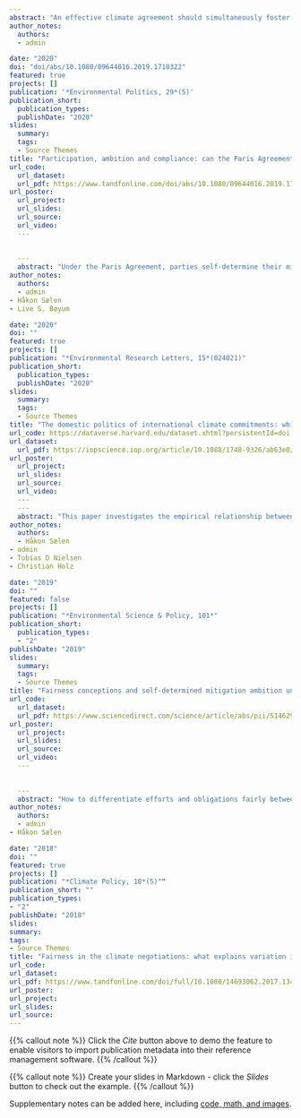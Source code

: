 ```yaml
---
abstract: "An effective climate agreement should simultaneously foster broad participation, high ambition, and sufficient compliance: this is the effectiveness trilemma. While the Paris Agreement has been acclaimed for spurring universal participation, its mitigation mechanism – an unenforced bottom-up framework of voluntary pledges – has been criticized for lacking ambition and incentivizing free riding. Does the Paris Agreement come with effectiveness trade-offs? How ambitious is the Agreement, and how likely is it that countries will comply with it? Using an effectiveness formula to assess ambition, I find that the Paris Agreement constitutes an important improvement compared to business-as-usual. Further, based on evidence from interviews with 21 climate negotiators and observers, the compliance prospects of the Agreement are evaluated as moderately positive. I conclude that the Agreement has the potential to overcome the effectiveness trilemma, and outline policy measures for achieving that objective."
author_notes:
  authors:
  - admin

date: "2020"
doi: "doi/abs/10.1080/09644016.2019.1710322"
featured: true
projects: []
publication: '*Environmental Politics, 29*(5)'
publication_short: 
  publication_types:
  publishDate: "2020"
slides: 
  summary: 
  tags:
  - Source Themes
title: "Participation, ambition and compliance: can the Paris Agreement solve the effectiveness trilemma?"
url_code: 
  url_dataset: 
  url_pdf: https://www.tandfonline.com/doi/abs/10.1080/09644016.2019.1710322
url_poster: 
  url_project: 
  url_slides: 
  url_source: 
  url_video: 
  ---
  
  
  ---
  abstract: "Under the Paris Agreement, parties self-determine their mitigation ambition level by submitting Nationally Determined Contributions (NDCs). Extant assessments find that the collective ambition of current pledges is not line with the Agreement's goals and that individual ambition varies greatly across countries, but there have not been attempts at explaining this variation. This paper identifies several potential drivers of national climate ambition, and tests whether these can account for differences in the ambition level of countries' mitigation targets under the Paris Agreement. After outlining theorized relationships between a set of domestic political characteristics and climate policy ambition, regression analysis is used to assess the effects of different potential drivers across a dataset of 170 countries. We find that a country's level of democracy and vulnerability to climate change have positive effects on NDC ambition, while coal rent and GDP have negative effects. Our findings suggest that these objective factors are more important than subjective factors, while the most influential subjective factor is the cosmopolitanism-nativism value dimension."
author_notes:
  authors:
  - admin
- Håkon Sælen
- Live S. Bøyum

date: "2020"
doi: ""
featured: true
projects: []
publication: "*Environmental Research Letters, 15*(024021)"
publication_short: 
  publication_types:
  publishDate: "2020"
slides: 
  summary:
  tags:
  - Source Themes
title: "The domestic politics of international climate commitments: which factors explain cross-country variation in NDC ambition?"
url_code: https://dataverse.harvard.edu/dataset.xhtml?persistentId=doi:10.7910/DVN/ZPDOYT
url_dataset: 
  url_pdf: https://iopscience.iop.org/article/10.1088/1748-9326/ab63e0/meta
url_poster: 
  url_project: 
  url_slides: 
  url_source: 
  url_video: 
  ---
  ---
  abstract: "This paper investigates the empirical relationship between countries’ expressed concerns with fairness and the ambition levels in their pledged contributions (NDCs) to the Paris Agreement, asking the following questions: 1) Are the NDCs of countries who express the most concern with fairness more or less ambitious than those of other countries? 2) Does the relationship between fairness and ambition vary across the three fairness principles: Responsibility, Capability, and Rights (needs)? and 3) Is there a tendency for countries to support the fairness principle that implies the largest emissions share for themselves if that principle were used to allocate emissions across countries? The analysis reveals considerable variation in both fairness concerns and assessed NDC ambitions, but no clear relationship between the two. Countries’ expressed support for fairness principles does not correlate with the ambition levels of their NDCs, whether principles are aggregated or disaggregated. The analysis also finds no evidence that countries strategically advocate the fairness principle that allocates them the largest \“fair\” emissions share."
author_notes:
  authors:
  - Håkon Sælen
- admin
- Tobias D Nielsen
- Christian Holz

date: "2019"
doi: ""
featured: false
projects: []
publication: "*Environmental Science & Policy, 101*"
publication_short: 
  publication_types:
  - "2"
publishDate: "2019"
slides: 
  summary: 
  tags:
  - Source Themes
title: "Fairness conceptions and self-determined mitigation ambition under the Paris Agreement: Is there a relationship?"
url_code:
  url_dataset: 
  url_pdf: https://www.sciencedirect.com/science/article/abs/pii/S1462901119302461
url_poster: 
  url_project: 
  url_slides: 
  url_source: 
  url_video: 
  ---
  
  
  ---
  abstract: "How to differentiate efforts and obligations fairly between countries has been among the most central and controversial issues in climate negotiations. This article analyses countries’ fairness conceptions as expressed in position documents submitted during negotiations leading to the Paris Agreement. A regression analysis investigates which country characteristics predict relative support for three fundamental fairness principles – Responsibility, Capability and Rights (needs). The most consistent and important explanatory variable turns out to be whether a country is included in Annex I to the United Nations Framework Convention on Climate Change (UNFCCC), which lists developed countries. This finding is compatible with the hypothesis that parties invoke fairness principles with the goal of advancing their own interests: non-Annex I parties wanted this particular scheme of differentiation to be upheld in the Paris Agreement, whereas Annex I parties advocated its removal. Notably, the outcome in Paris omits references to Annex I. However, the Agreement does contain multiple references to ‘developed’ versus ‘developing’ countries, hence introducing a more subtle and ambiguous differentiation than before. Post-Paris, seemingly technical discussions have encountered ‘roadblocks’ that partially derive from how the Agreement resolved the issue of differentiation between developed and developing countries. It therefore appears that negotiators will have to continue to deal with this issue, even though it may take on a new dynamic now that the Annex I division has less force. Looking for pragmatic solutions tailored to each substantive agenda point will be likely more fruitful than discussions at the level of fairness principles aiming for one overarching solution."
author_notes:
  authors:
  - admin
- Håkon Sælen

date: "2018"
doi: ""
featured: true
projects: []
publication: "*Climate Policy, 18*(5)""
publication_short: ""
publication_types:
- "2"
publishDate: "2018"
slides: 
summary: 
tags:
- Source Themes
title: "Fairness in the climate negotiations: what explains variation in parties\’ expressed conceptions?"
url_code:
url_dataset: 
url_pdf: https://www.tandfonline.com/doi/full/10.1080/14693062.2017.1341372?scroll=top&needAccess=true
url_poster: 
url_project: 
url_slides: 
url_source: 
---
```


{{% callout note %}}
Click the *Cite* button above to demo the feature to enable visitors to import publication metadata into their reference management software.
{{% /callout %}}

{{% callout note %}}
Create your slides in Markdown - click the *Slides* button to check out the example.
{{% /callout %}}

Supplementary notes can be added here, including [code, math, and images](https://wowchemy.com/docs/writing-markdown-latex/).
